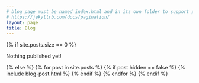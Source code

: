 ```yaml
---
# blog page must be named index.html and in its own folder to support pagination
# https://jekyllrb.com/docs/pagination/
layout: page
title: Blog
---
```

<section class="list">
	{% if site.posts.size == 0 %}
		<p class="text-center">Nothing published yet!</p>
	{% else %}
		{% for post in site.posts %}
			{% if post.hidden == false %}
				{% include blog-post.html %}
			{% endif %}
		{% endfor %}
	{% endif %}
</section>

